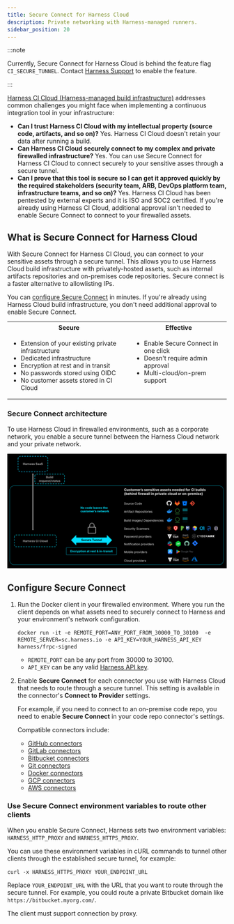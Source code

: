 ```yaml
---
title: Secure Connect for Harness Cloud
description: Private networking with Harness-managed runners.
sidebar_position: 20
---
```


:::note

Currently, Secure Connect for Harness Cloud is behind the feature flag `CI_SECURE_TUNNEL`. Contact [Harness Support](mailto:support@harness.io) to enable the feature.

:::

[Harness CI Cloud (Harness-managed build infrastructure)](/docs/continuous-integration/use-ci/set-up-build-infrastructure/use-harness-cloud-build-infrastructure) addresses common challenges you might face when implementing a continuous integration tool in your infrastructure:

* **Can I trust Harness CI Cloud with my intellectual property (source code, artifacts, and so on)?** Yes. Harness CI Cloud doesn't retain your data after running a build.
* **Can Harness CI Cloud securely connect to my complex and private firewalled infrastructure?** Yes. You can use Secure Connect for Harness CI Cloud to connect securely to your sensitive asses through a secure tunnel.
* **Can I prove that this tool is secure so I can get it approved quickly by the required stakeholders (security team, ARB, DevOps platform team, infrastructure teams, and so on)?** Yes. Harness CI Cloud has been pentested by external experts and it is ISO and SOC2 certified. If you're already using Harness CI Cloud, additional approval isn't needed to enable Secure Connect to connect to your firewalled assets.

<!--

Harness CI Cloud enterprise readiness

| Secure | Trust | Govern |
| -----  | ----- | ------ |
| Connect with on-prem/private cloud network | Meet regulatory compliance standards | Fine grained access control |
| Dedicated build infrastructure | Pentested by external experts | Policy as code |
| Passwordless with OIDC | SLSA compliance (build L2 level only in Harness CI Cloud) | Templates |
| Encryption at rest and in transit | Business continuity and disaster recovery (No customer intervention) | Audit trail |
| Ensure artifact integrity and prevent tampering | Highly available (99.99% uptime SLA) | End-to-end visibility with dashboards and reports |
|  | Highly Scalable |  |
-->

## What is Secure Connect for Harness Cloud

With Secure Connect for Harness CI Cloud, you can connect to your sensitive assets through a secure tunnel. This allows you to use Harness Cloud build infrastructure with privately-hosted assets, such as internal artifacts repositories and on-premises code repositories. Secure connect is a faster alternative to allowlisting IPs.

You can [configure Secure Connect](#configure-secure-connect) in minutes. If you're already using Harness Cloud build infrastructure, you don't need additional approval to enable Secure Connect.

<table>
  <tr>
    <th>Secure</th>
    <th>Effective</th>
  </tr>
  <tr>
    <td style="vertical-align:top"><ul><li>Extension of your existing private infrastructure</li><li>Dedicated infrastructure</li><li>Encryption at rest and in transit</li><li>No passwords stored using OIDC</li><li>No customer assets stored in CI Cloud</li></ul></td>
    <td style="vertical-align:top"><ul><li>Enable Secure Connect in one click</li><li>Doesn't require admin approval</li><li>Multi-cloud/on-prem support</li></ul></td>
  </tr>
</table>

### Secure Connect architecture

To use Harness Cloud in firewalled environments, such as a corporate network, you enable a secure tunnel between the Harness Cloud network and your private network.

![Secure Connect architecture diagram](./static/secure-connect-arch2.png)

## Configure Secure Connect

1. Run the Docker client in your firewalled environment. Where you run the client depends on what assets need to securely connect to Harness and your environment's network configuration.

   ```
   docker run -it -e REMOTE_PORT=ANY_PORT_FROM_30000_TO_30100  -e REMOTE_SERVER=sc.harness.io -e API_KEY=YOUR_HARNESS_API_KEY harness/frpc-signed
   ```

   * `REMOTE_PORT` can be any port from 30000 to 30100.
   * `API_KEY` can be any valid [Harness API key](/docs/platform/automation/api/add-and-manage-api-keys).

2. Enable **Secure Connect** for each connector you use with Harness Cloud that needs to route through a secure tunnel. This setting is available in the connector's **Connect to Provider** settings.

   For example, if you need to connect to an on-premise code repo, you need to enable **Secure Connect** in your code repo connector's settings.

   Compatible connectors include:
   * [GitHub connectors](/docs/platform/connectors/code-repositories/ref-source-repo-provider/git-hub-connector-settings-reference)
   * [GitLab connectors](/docs/platform/connectors/code-repositories/ref-source-repo-provider/git-lab-connector-settings-reference)
   * [Bitbucket connectors](/docs/platform/connectors/code-repositories/ref-source-repo-provider/bitbucket-connector-settings-reference)
   * [Git connectors](/docs/platform/connectors/code-repositories/ref-source-repo-provider/git-connector-settings-reference)
   * [Docker connectors](/docs/platform/connectors/cloud-providers/ref-cloud-providers/docker-registry-connector-settings-reference)
   * [GCP connectors](/docs/platform/connectors/cloud-providers/connect-to-google-cloud-platform-gcp)
   * [AWS connectors](/docs/platform/connectors/cloud-providers/add-aws-connector)

### Use Secure Connect environment variables to route other clients

When you enable Secure Connect, Harness sets two environment variables: `HARNESS_HTTP_PROXY` and `HARNESS_HTTPS_PROXY`.

You can use these environment variables in cURL commands to tunnel other clients through the established secure tunnel, for example:

```
curl -x HARNESS_HTTPS_PROXY YOUR_ENDPOINT_URL
```

Replace `YOUR_ENDPOINT_URL` with the URL that you want to route through the secure tunnel. For example, you could route a private Bitbucket domain like `https://bitbucket.myorg.com/`.

The client must support connection by proxy.
